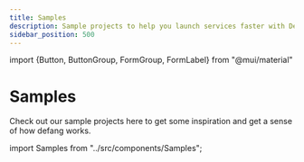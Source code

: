 ```yaml
---
title: Samples
description: Sample projects to help you launch services faster with Defang.
sidebar_position: 500
---
```


import {Button, ButtonGroup, FormGroup, FormLabel} from "@mui/material"

# Samples

Check out our sample projects here to get some inspiration and get a sense of how defang works.

import Samples from "../src/components/Samples";

